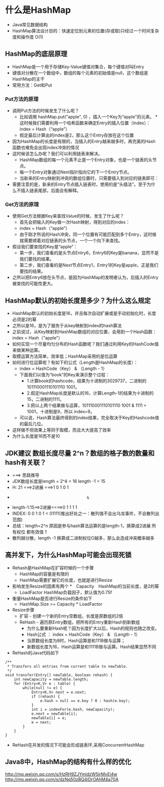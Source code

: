 # 什么是HashMap
* Java常见数据结构
* HashMap算法设计目的：快速定位到元素的位置(存或取)只经过一个时间复杂度和操作度 O(1)

## HashMap的底层原理
* HashMap是一个用于存储Key-Value键值对集合，每个键值对叫Entry
* 键值对分散在一个数组中，数组的每个元素的初始值是null，这个数组是HashMap的主干
* 常用方法：Get和Put

### Put方法的原理
* 调用Put方法的时候发生了什么呢？
	* 比如调用 hashMap.put("apple", 0) ，插入一个Key为“apple"的元素。
	*　这时候我们需要利用一个哈希函数来确定Entry的插入位置（index）：index =  Hash（“apple”）
	* 假定最后计算出的index是2，那么这个Entry存放在这个位置
* 因为HashMap的长度是有限的，当插入的Entry越来越多时，再完美的Hash函数也难免会出现index冲突的情况
* 这时候该怎么办呢？我们可以利用链表来解决。
	* HashMap数组的每一个元素不止是一个Entry对象，也是一个链表的头节点。
	* 每一个Entry对象通过Next指针指向它的下一个Entry节点。
	* 当新来的Entry映射到冲突的数组位置时，只需要插入到对应的链表即可：
* 需要注意的是，新来的Entry节点插入链表时，使用的是“头插法”。至于为什么不插入链表尾部，后面会有解释。

### Get方法的原理
* 使用Get方法根据Key来查找Value的时候，发生了什么呢？
	* 首先会把输入的Key做一次Hash映射，得到对应的index：
	* index =  Hash（“apple”）
	* 由于刚才所说的Hash冲突，同一个位置有可能匹配到多个Entry，这时候就需要顺着对应链表的头节点，一个一个向下来查找。
* 假设我们要查找的Key是“apple”：
	* 第一步，我们查看的是头节点Entry6，Entry6的Key是banana，显然不是我们要找的结果。
	* 第二步，我们查看的是Next节点Entry1，Entry1的Key是apple，正是我们要找的结果。
* 之所以把Entry6放在头节点，是因为HashMap的发明者认为，后插入的Entry被查找的可能性更大。

## HashMap默认的初始长度是多少？为什么这么规定
* HashMap默认的初始长度是16，并且每次自动扩展或是手动初始化时，长度必须是2的幂
* 之所以是16，是为了服务于从key映射到index的hash算法
* 之前说过，从Key映射到HashMap数组的对应位置，会用到一个Hash函数：index =  Hash（“apple”）
* 如何实现一个尽量均匀分布的Hash函数呢？我们通过利用Key的HashCode值来做某种运算。
* 取模运算方法简单，效率低；HashMap采用的是位运算
* 如何进行位运算呢？有如下的公式（Length是HashMap的长度）：
	* index =  HashCode（Key） &  （Length - 1） 
	* 下面我们以值为“book”的Key来演示整个过程：
		* 1.计算book的hashcode，结果为十进制的3029737，二进制的101110001110101110 1001。
		* 2.假定HashMap长度是默认的16，计算Length-1的结果为十进制的15，二进制的1111。
		* 3.把以上两个结果做与运算，101110001110101110 1001 & 1111 = 1001，十进制是9，所以 index=9。
	* 可以说，Hash算法最终得到的index结果，完全取决于Key的Hashcode值的最后几位。
* 这样做不但效果上等同于取模，而且大大提高了效率
* 为什么长度是16而不是10

## JDK建议 数组长度尽量 2^n？数组的格子数的数量和hash有关联？	
* ===> 思路推导
* JDK数组长度是length = 2^4 = 16 length -1 = 15
* H:		21 ===>2进展 ===>1 0 1 0 1
*										&
* length-1:15==>2进展====>0 1  1 1 1 
* INDEX:				   0 0	1 0	1 < 01111(推出好处之一：散列值不会出乌龙事件，不会散列出范围)
* 总结：length=2^n 原因是参与hash算法运算的是length-1，换算成2进展 所有权位 都有效值 1
* 散列越分散，length -1 换算成二进制权位O越多，那么会造成冲突概率越多

## 高并发下，为什么HashMap可能会出现死锁
* Rehash是HashMap在扩容时候的一个步骤
	* HashMap的容量是有限的
	* HashMap需要扩展它的长度，也就是进行Resize
* 影响发生Resize的因素有两个
	*　Capacity　HashMap的当前长度，是2的幂
	* LoadFactor HashMap负载因子，默认值为0.75f
* 衡量HashMap是否进行Resize的条件如下
	* HashMap.Size   >=  Capacity * LoadFactor
* Resize步骤
	* 扩容 - 创建一个新的Entry空数组，长度是原数组的2倍
	* ReHash - 遍历原Entry数组，把所有的Entry重新Hash到新数组
		* 为什么要重新Hash呢？因为长度扩大以后，Hash的规则也随之改变。
		* Hash公式 ： index =  HashCode（Key） &  （Length - 1） 
		* 当原数组长度为8时，Hash运算是和111B做与运算；
		* 新数组长度为16，Hash运算是和1111B做与运算。Hash结果显然不同
* ReHash的Java代码如下
```
/**
 * Transfers all entries from current table to newTable.
 */
void transfer(Entry[] newTable, boolean rehash) {
    int newCapacity = newTable.length;
    for (Entry<K,V> e : table) {
        while(null != e) {
            Entry<K,V> next = e.next;
            if (rehash) {
                e.hash = null == e.key ? 0 : hash(e.key);
            }
            int i = indexFor(e.hash, newCapacity);
            e.next = newTable[i];
            newTable[i] = e;
            e = next;
        }
    }
}
```
* ReHash在并发的情况下可能会形成链表环,采用ConcurrentHashMap

## Java8中，HashMap的结构有什么样的优化





















http://mp.weixin.qq.com/s/HzRH9ZJYmidzW5jrMvEi4w
http://mp.weixin.qq.com/s/dzNq50zBQ4iDrOAhM4a70A

